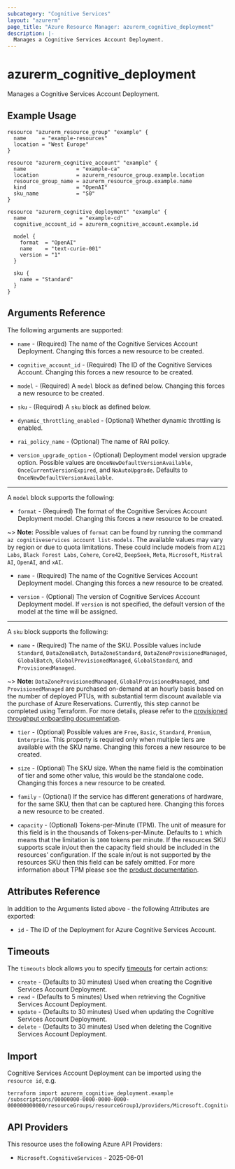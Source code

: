 ```yaml
---
subcategory: "Cognitive Services"
layout: "azurerm"
page_title: "Azure Resource Manager: azurerm_cognitive_deployment"
description: |-
  Manages a Cognitive Services Account Deployment.
---
```


# azurerm_cognitive_deployment

Manages a Cognitive Services Account Deployment.

## Example Usage

```hcl
resource "azurerm_resource_group" "example" {
  name     = "example-resources"
  location = "West Europe"
}

resource "azurerm_cognitive_account" "example" {
  name                = "example-ca"
  location            = azurerm_resource_group.example.location
  resource_group_name = azurerm_resource_group.example.name
  kind                = "OpenAI"
  sku_name            = "S0"
}

resource "azurerm_cognitive_deployment" "example" {
  name                 = "example-cd"
  cognitive_account_id = azurerm_cognitive_account.example.id

  model {
    format  = "OpenAI"
    name    = "text-curie-001"
    version = "1"
  }

  sku {
    name = "Standard"
  }
}

```

## Arguments Reference

The following arguments are supported:

* `name` - (Required) The name of the Cognitive Services Account Deployment. Changing this forces a new resource to be created.

* `cognitive_account_id` - (Required) The ID of the Cognitive Services Account. Changing this forces a new resource to be created.

* `model` - (Required) A `model` block as defined below. Changing this forces a new resource to be created.

* `sku` - (Required) A `sku` block as defined below.

* `dynamic_throttling_enabled` - (Optional) Whether dynamic throttling is enabled.

* `rai_policy_name` - (Optional) The name of RAI policy.

* `version_upgrade_option` - (Optional) Deployment model version upgrade option. Possible values are `OnceNewDefaultVersionAvailable`, `OnceCurrentVersionExpired`, and `NoAutoUpgrade`. Defaults to `OnceNewDefaultVersionAvailable`.

---

A `model` block supports the following:

* `format` - (Required) The format of the Cognitive Services Account Deployment model. Changing this forces a new resource to be created.

~> **Note:** Possible values of `format` can be found by running the command `az cognitiveservices account list-models`. The available values may vary by region or due to quota limitations. These could include models from `AI21 Labs`, `Black Forest Labs`, `Cohere`, `Core42`, `DeepSeek`, `Meta`, `Microsoft`, `Mistral AI`, `OpenAI`, and `xAI`.

* `name` - (Required) The name of the Cognitive Services Account Deployment model. Changing this forces a new resource to be created.

* `version` - (Optional) The version of Cognitive Services Account Deployment model. If `version` is not specified, the default version of the model at the time will be assigned.

---

A `sku` block supports the following:

* `name` - (Required) The name of the SKU. Possible values include `Standard`, `DataZoneBatch`, `DataZoneStandard`, `DataZoneProvisionedManaged`, `GlobalBatch`, `GlobalProvisionedManaged`, `GlobalStandard`, and `ProvisionedManaged`.

~> **Note:** `DataZoneProvisionedManaged`, `GlobalProvisionedManaged`, and `ProvisionedManaged` are purchased on-demand at an hourly basis based on the number of deployed PTUs, with substantial term discount available via the purchase of Azure Reservations. Currently, this step cannot be completed using Terraform. For more details, please refer to the [provisioned throughput onboarding documentation](https://learn.microsoft.com/en-us/azure/ai-services/openai/how-to/provisioned-throughput-onboarding).

* `tier` - (Optional) Possible values are `Free`, `Basic`, `Standard`, `Premium`, `Enterprise`. This property is required only when multiple tiers are available with the SKU name. Changing this forces a new resource to be created.

* `size` - (Optional) The SKU size. When the name field is the combination of tier and some other value, this would be the standalone code. Changing this forces a new resource to be created.

* `family` - (Optional) If the service has different generations of hardware, for the same SKU, then that can be captured here. Changing this forces a new resource to be created.

* `capacity` - (Optional) Tokens-per-Minute (TPM). The unit of measure for this field is in the thousands of Tokens-per-Minute. Defaults to `1` which means that the limitation is `1000` tokens per minute. If the resources SKU supports scale in/out then the capacity field should be included in the resources' configuration. If the scale in/out is not supported by the resources SKU then this field can be safely omitted. For more information about TPM please see the [product documentation](https://learn.microsoft.com/azure/ai-services/openai/how-to/quota?tabs=rest).

## Attributes Reference

In addition to the Arguments listed above - the following Attributes are exported:

* `id` - The ID of the Deployment for Azure Cognitive Services Account.

## Timeouts

The `timeouts` block allows you to specify [timeouts](https://www.terraform.io/docs/configuration/resources.html#timeouts) for certain actions:

* `create` - (Defaults to 30 minutes) Used when creating the Cognitive Services Account Deployment.
* `read` - (Defaults to 5 minutes) Used when retrieving the Cognitive Services Account Deployment.
* `update` - (Defaults to 30 minutes) Used when updating the Cognitive Services Account Deployment.
* `delete` - (Defaults to 30 minutes) Used when deleting the Cognitive Services Account Deployment.

## Import

Cognitive Services Account Deployment can be imported using the `resource id`, e.g.

```shell
terraform import azurerm_cognitive_deployment.example /subscriptions/00000000-0000-0000-0000-000000000000/resourceGroups/resourceGroup1/providers/Microsoft.CognitiveServices/accounts/account1/deployments/deployment1
```

## API Providers
<!-- This section is generated, changes will be overwritten -->
This resource uses the following Azure API Providers:

* `Microsoft.CognitiveServices` - 2025-06-01
